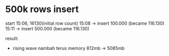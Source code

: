 
# 500k rows insert
start 15:06, 16130(initial row count)
      15:08 -> insert 100.000 (became 116.130)
      15:11 -> insert 500.000 (became 116.130)

result:
- rising wave nambah terus memory 812mb -> 5085mb

